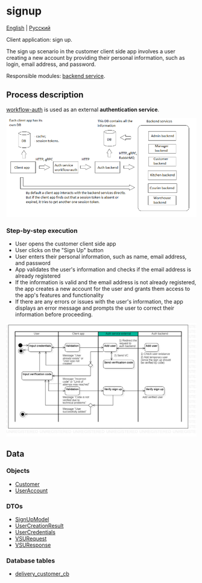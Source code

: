 # signup

[English](signup.md) | [Русский](signup.ru.md)

Client application: sign up.

The sign up scenario in the customer client side app involves a user creating a new account by providing their personal information, such as login, email address, and password.

Responsible modules: [backend service](../../backend/authbackend.md).

## Process description

[workflow-auth](https://github.com/alexeysp11/workflow-auth) is used as an external **authentication service**.

![authentication](../../img/authentication.png)

### Step-by-step execution

- User opens the customer client side app
- User clicks on the "Sign Up" button
- User enters their personal information, such as name, email address, and password
- App validates the user's information and checks if the email address is already registered
- If the information is valid and the email address is not already registered, the app creates a new account for the user and grants them access to the app's features and functionality
- If there are any errors or issues with the user's information, the app displays an error message and prompts the user to correct their information before proceeding.

![flowchart-signup](https://github.com/alexeysp11/workflow-auth/raw/main/docs/img/flowchart-signup.png)

## Data

### Objects 

- [Customer](https://github.com/alexeysp11/workflow-lib/blob/main/docs/Models/Business/Customers/Customer.md)
- [UserAccount](https://github.com/alexeysp11/workflow-lib/blob/main/docs/Models/Business/InformationSystem/UserAccount.md)

### DTOs 

- [SignUpModel](https://github.com/alexeysp11/workflow-auth/blob/main/docs/models/NetworkParameters/SignUpModel.md)
- [UserCreationResult](https://github.com/alexeysp11/workflow-auth/blob/main/docs/models/NetworkParameters/UserCreationResult.md)
- [UserCredentials](https://github.com/alexeysp11/workflow-auth/blob/main/docs/models/NetworkParameters/UserCredentials.md)
- [VSURequest](https://github.com/alexeysp11/workflow-auth/blob/main/docs/models/NetworkParameters/VSURequest.md)
- [VSUResponse](https://github.com/alexeysp11/workflow-auth/blob/main/docs/models/NetworkParameters/VSUResponse.md)

### Database tables

- [delivery_customer_cb](../../dbtables/customer/delivery_customer_cb.md)
